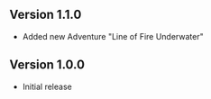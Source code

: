 ## Version 1.1.0
- Added new Adventure "Line of Fire Underwater"

## Version 1.0.0
- Initial release